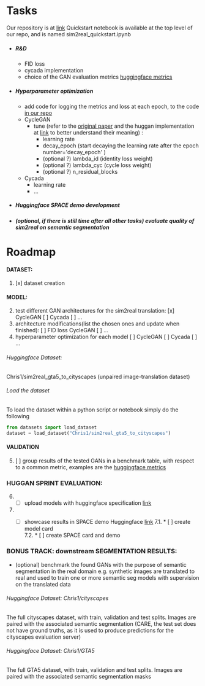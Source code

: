 # Tasks
Our repository is at [link](https://github.com/Chris1nexus/community-events/blob/main/huggan/pytorch/cyclegan/train.py) 
Quickstart notebook is available at the top level of our repo, and is named sim2real_quickstart.ipynb   
* ##### R&D
   * FID loss
   * cycada implementation
   * choice of the GAN evaluation metrics  [huggingface metrics](https://github.com/huggingface/community-events/tree/main/huggan/pytorch/metrics )
* ##### Hyperparameter optimization
   * add code for logging the metrics and loss at each epoch, to the code [in our repo](https://github.com/Chris1nexus/community-events/blob/main/huggan/pytorch/cyclegan/train.py) 
   * CycleGAN 
       * tune (refer to the [original paper](https://arxiv.org/abs/1703.10593) and the huggan implementation at [link](https://github.com/huggingface/community-events/blob/main/huggan/pytorch/cyclegan/train.py) to better understand their meaning) :
         * learning rate
         * decay_epoch (start decaying the learning rate after the epoch number='decay_epoch' )
         * (optional ?) lambda_id (identity loss weight)
         * (optional ?) lambda_cyc (cycle loss weight)
         * (optional ?) n_residual_blocks
    * Cycada
         * learning rate
         *  ...
* ##### Huggingface SPACE demo development
* ##### (optional, if there is still time after all other tasks) evaluate quality of sim2real on semantic segmentation

# Roadmap
#### DATASET:
1. [x] dataset creation
	
#### MODEL:
2. test different GAN architectures for the sim2real translation:
     [x] CycleGAN
     [ ] Cycada
     [ ] ...   
2. architecture modifications(list the chosen ones and update when finished):
     [ ] FID loss CycleGAN
     [ ] ...   
3. hyperparameter optimization for each model
     [ ] CycleGAN
     [ ] Cycada
     [ ] ...  
   
###### Huggingface Dataset: 
Chris1/sim2real_gta5_to_cityscapes 
(unpaired image-translation dataset)
     	
###### Load the dataset  
To load the dataset within a python script or notebook
simply do the following   
```python
from datasets import load_dataset
dataset = load_dataset("Chris1/sim2real_gta5_to_cityscapes")  
```        
#### VALIDATION
5. [ ]   group results of the tested GANs in a benchmark table, with respect to a common metric, examples are the 
[huggingface metrics](https://github.com/huggingface/community-events/tree/main/huggan/pytorch/metrics )

### HUGGAN SPRINT EVALUATION:
6. * [ ] upload models with huggingface specification    [link](https://github.com/huggingface/community-events/tree/main/huggan#24-model-cards)
7. * [ ] showcase results in SPACE demo Huggingface   [link](https://github.com/huggingface/community-events/tree/main/huggan#3-create-a-demo)
7.1. * [ ]  create model card   
7.2. * [ ] create SPACE card and demo   



### BONUS TRACK: downstream SEGMENTATION RESULTS:
* (optional) benchmark the found GANs with the purpose of semantic segmentation in the real domain 
e.g. synthetic images are translated to real and used to train one or more semantic seg models with supervision on the translated data

###### Huggingface Dataset: Chris1/cityscapes
The full cityscapes dataset, with train, validation and test splits.
Images are paired with the associated semantic segmentation
(CARE, the test set does not have ground truths, as it is used to produce predictions 
    for the cityscapes evaluation server)
###### Huggingface Dataset: Chris1/GTA5	                                    
The full GTA5 dataset, with train, validation and test splits. 
Images are paired with the associated semantic segmentation masks	
